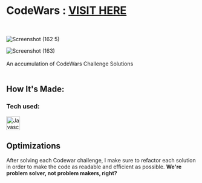 # CodeWars : <a href="https://www.codewars.com/users/nfolkman1" target="_blank">VISIT HERE</a>
<br>

![Screenshot (162 5)](https://user-images.githubusercontent.com/98185555/167752537-c7ec38bf-6a9b-48f0-9e7f-6fed08b45d2d.png)

![Screenshot (163)](https://user-images.githubusercontent.com/98185555/167752599-caaf28f4-a42a-4408-bf1f-f8af5d2bcd50.png)
<br>
<br>
An accumulation of CodeWars Challenge Solutions
<br>
<br>
## How It's Made:

**<h3>Tech used:</h3>** <a href="https://developer.mozilla.org/en-US/docs/Web/JavaScript" target="_blank" rel="noreferrer"><img src="https://raw.githubusercontent.com/danielcranney/readme-generator/main/public/icons/skills/javascript-colored.svg" width="36" height="36" alt="Javascript" /></a>

## Optimizations
After solving each Codewar challenge, I make sure to refactor each solution in order to make the code as readable and efficient as possible. <strong>We're problem solver, not problem makers, right?</strong>

<br>

